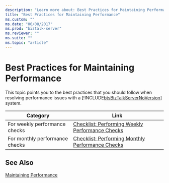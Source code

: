 ```yaml
---
description: "Learn more about: Best Practices for Maintaining Performance"
title: "Best Practices for Maintaining Performance"
ms.custom: ""
ms.date: "06/08/2017"
ms.prod: "biztalk-server"
ms.reviewer: ""
ms.suite: ""
ms.topic: "article"
---
```

# Best Practices for Maintaining Performance
This topic points you to the best practices that you should follow when resolving performance issues with a [!INCLUDE[btsBizTalkServerNoVersion](../includes/btsbiztalkservernoversion-md.md)] system.  
  
|Category|Link|  
|-|-|  
|For weekly performance checks|[Checklist: Performing Weekly Performance Checks](../technical-guides/checklist-performing-weekly-performance-checks.md)|  
|For monthly performance checks|[Checklist: Performing Monthly Performance Checks](../technical-guides/checklist-performing-monthly-performance-checks.md)|  
  
## See Also  
 [Maintaining Performance](../technical-guides/maintaining-performance.md)

